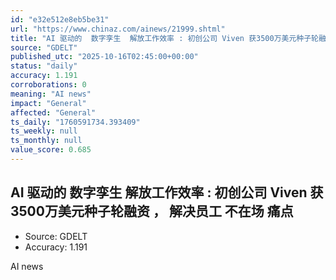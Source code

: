 ```yaml
---
id: "e32e512e8eb5be31"
url: "https://www.chinaz.com/ainews/21999.shtml"
title: "AI 驱动的  数字孪生  解放工作效率 : 初创公司 Viven 获3500万美元种子轮融资 ， 解决员工  不在场  痛点"
source: "GDELT"
published_utc: "2025-10-16T02:45:00+00:00"
status: "daily"
accuracy: 1.191
corroborations: 0
meaning: "AI news"
impact: "General"
affected: "General"
ts_daily: "1760591734.393409"
ts_weekly: null
ts_monthly: null
value_score: 0.685
---
```

## AI 驱动的  数字孪生  解放工作效率 : 初创公司 Viven 获3500万美元种子轮融资 ， 解决员工  不在场  痛点

- Source: GDELT
- Accuracy: 1.191

AI news
